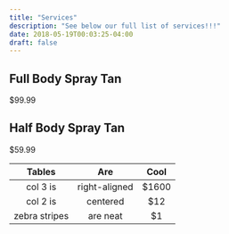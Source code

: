 ```yaml
---
title: "Services"
description: "See below our full list of services!!!"
date: 2018-05-19T00:03:25-04:00
draft: false
---
```


## Full Body Spray Tan
$99.99

## Half Body Spray Tan
$59.99

| Tables        | Are           | Cool  |
| :-------------: |:-------------:|:-------------:|
| col 3 is      | right-aligned | $1600 |
| col 2 is      | centered      |   $12 |
| zebra stripes | are neat      |    $1 |